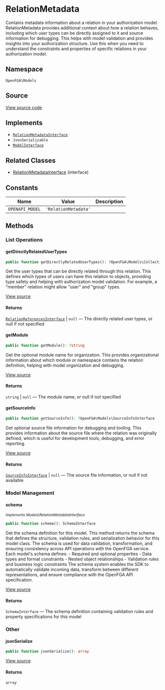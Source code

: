 # RelationMetadata

Contains metadata information about a relation in your authorization model. RelationMetadata provides additional context about how a relation behaves, including which user types can be directly assigned to it and source information for debugging. This helps with model validation and provides insights into your authorization structure. Use this when you need to understand the constraints and properties of specific relations in your authorization model.

## Namespace
`OpenFGA\Models`

## Source
[View source code](https://github.com/evansims/openfga-php/blob/main/src/Models/RelationMetadata.php)

## Implements
* [`RelationMetadataInterface`](RelationMetadataInterface.md)
* `JsonSerializable`
* [`ModelInterface`](ModelInterface.md)

## Related Classes
* [RelationMetadataInterface](Models/RelationMetadataInterface.md) (interface)

## Constants
| Name | Value | Description |
|------|-------|-------------|
| `OPENAPI_MODEL` | `'RelationMetadata'` |  |

## Methods

### List Operations
#### getDirectlyRelatedUserTypes

```php
public function getDirectlyRelatedUserTypes(): ?OpenFGA\Models\Collections\RelationReferencesInterface
```

Get the user types that can be directly related through this relation. This defines which types of users can have this relation to objects, providing type safety and helping with authorization model validation. For example, a &quot;member&quot; relation might allow &quot;user&quot; and &quot;group&quot; types.

[View source](https://github.com/evansims/openfga-php/blob/main/src/Models/RelationMetadata.php#L60)

#### Returns
[`RelationReferencesInterface`](Models/Collections/RelationReferencesInterface.md) &#124; `null` — The directly related user types, or null if not specified
#### getModule

```php
public function getModule(): ?string
```

Get the optional module name for organization. This provides organizational information about which module or namespace contains the relation definition, helping with model organization and debugging.

[View source](https://github.com/evansims/openfga-php/blob/main/src/Models/RelationMetadata.php#L69)

#### Returns
`string` &#124; `null` — The module name, or null if not specified
#### getSourceInfo

```php
public function getSourceInfo(): ?OpenFGA\Models\SourceInfoInterface
```

Get optional source file information for debugging and tooling. This provides information about the source file where the relation was originally defined, which is useful for development tools, debugging, and error reporting.

[View source](https://github.com/evansims/openfga-php/blob/main/src/Models/RelationMetadata.php#L78)

#### Returns
[`SourceInfoInterface`](SourceInfoInterface.md) &#124; `null` — The source file information, or null if not available
### Model Management
#### schema

*<small>Implements Models\RelationMetadataInterface</small>*

```php
public function schema(): SchemaInterface
```

Get the schema definition for this model. This method returns the schema that defines the structure, validation rules, and serialization behavior for this model class. The schema is used for data validation, transformation, and ensuring consistency across API operations with the OpenFGA service. Each model&#039;s schema defines: - Required and optional properties - Data types and format constraints - Nested object relationships - Validation rules and business logic constraints The schema system enables the SDK to automatically validate incoming data, transform between different representations, and ensure compliance with the OpenFGA API specification.

[View source](https://github.com/evansims/openfga-php/blob/main/src/Models/ModelInterface.php#L52)

#### Returns
`SchemaInterface` — The schema definition containing validation rules and property specifications for this model
### Other
#### jsonSerialize

```php
public function jsonSerialize(): array
```

[View source](https://github.com/evansims/openfga-php/blob/main/src/Models/RelationMetadata.php#L87)

#### Returns
`array`
